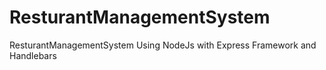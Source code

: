 # ResturantManagementSystem
ResturantManagementSystem Using NodeJs with Express Framework and Handlebars
